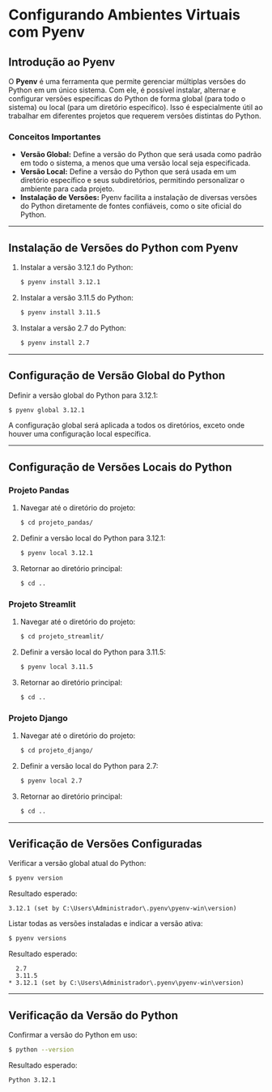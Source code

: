# Configurando Ambientes Virtuais com Pyenv

## Introdução ao Pyenv

O **Pyenv** é uma ferramenta que permite gerenciar múltiplas versões do Python em um único sistema. Com ele, é possível instalar, alternar e configurar versões específicas do Python de forma global (para todo o sistema) ou local (para um diretório específico). Isso é especialmente útil ao trabalhar em diferentes projetos que requerem versões distintas do Python.

### Conceitos Importantes

- **Versão Global:** Define a versão do Python que será usada como padrão em todo o sistema, a menos que uma versão local seja especificada.
- **Versão Local:** Define a versão do Python que será usada em um diretório específico e seus subdiretórios, permitindo personalizar o ambiente para cada projeto.
- **Instalação de Versões:** Pyenv facilita a instalação de diversas versões do Python diretamente de fontes confiáveis, como o site oficial do Python.

---

## Instalação de Versões do Python com Pyenv

1. Instalar a versão 3.12.1 do Python:

    ```bash
    $ pyenv install 3.12.1
    ```

2. Instalar a versão 3.11.5 do Python:

    ```bash
    $ pyenv install 3.11.5
    ```

3. Instalar a versão 2.7 do Python:

    ```bash
    $ pyenv install 2.7
    ```

---

## Configuração de Versão Global do Python

Definir a versão global do Python para 3.12.1:

```bash
$ pyenv global 3.12.1
```

A configuração global será aplicada a todos os diretórios, exceto onde houver uma configuração local específica.

---

## Configuração de Versões Locais do Python

### Projeto Pandas
1. Navegar até o diretório do projeto:

    ```bash
    $ cd projeto_pandas/
    ```

2. Definir a versão local do Python para 3.12.1:

    ```bash
    $ pyenv local 3.12.1
    ```

3. Retornar ao diretório principal:

    ```bash
    $ cd ..
    ```

### Projeto Streamlit
1. Navegar até o diretório do projeto:

    ```bash
    $ cd projeto_streamlit/
    ```

2. Definir a versão local do Python para 3.11.5:

    ```bash
    $ pyenv local 3.11.5
    ```

3. Retornar ao diretório principal:

    ```bash
    $ cd ..
    ```

### Projeto Django
1. Navegar até o diretório do projeto:

    ```bash
    $ cd projeto_django/
    ```

2. Definir a versão local do Python para 2.7:

    ```bash
    $ pyenv local 2.7
    ```

3. Retornar ao diretório principal:

    ```bash
    $ cd ..
    ```

---

## Verificação de Versões Configuradas

Verificar a versão global atual do Python:

```bash
$ pyenv version
```

Resultado esperado:

```plaintext
3.12.1 (set by C:\Users\Administrador\.pyenv\pyenv-win\version)
```

Listar todas as versões instaladas e indicar a versão ativa:

```bash
$ pyenv versions
```

Resultado esperado:

```plaintext
  2.7
  3.11.5
* 3.12.1 (set by C:\Users\Administrador\.pyenv\pyenv-win\version)
```

---

## Verificação da Versão do Python

Confirmar a versão do Python em uso:

```bash
$ python --version
```

Resultado esperado:

```plaintext
Python 3.12.1
```

